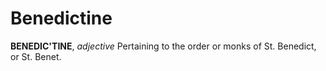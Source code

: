 # Benedictine

**BENEDIC'TINE**, _adjective_ Pertaining to the order or monks of St. Benedict, or St. Benet.